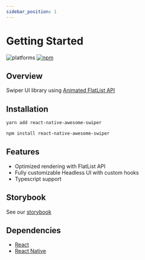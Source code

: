 ```yaml
---
sidebar_position: 1
---
```


# Getting Started

![platforms](https://img.shields.io/badge/platforms-Android%20%7C%20iOS-brightgreen.svg?style=flat-square&colorB=191A17) [![npm](https://img.shields.io/npm/v/react-native-awersome-swiper.svg?style=flat-square)](https://www.npmjs.com/package/react-native-awesome-swiper)

## Overview

Swiper UI library using [Animated FlatList API](https://reactnative.dev/docs/flatlist)

## Installation

```bash
yarn add react-native-awesome-swiper
```

```bash
npm install react-native-awesome-swiper
```

## Features

- Optimized rendering with FlatList API
- Fully customizable Headless UI with custom hooks
- Typescript support

## Storybook

See our [storybook](https://silly-kleicha-72e9c9.netlify.app/)

## Dependencies

- [React](https://reactjs.org/)
- [React Native](https://reactnative.dev/)
